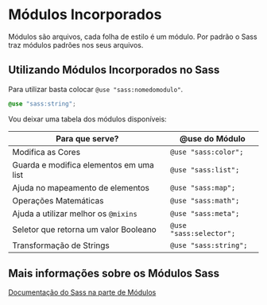 # Módulos Incorporados

Módulos são arquivos, cada folha de estilo é um módulo. Por padrão o Sass traz módulos padrões nos seus arquivos.

## Utilizando Módulos Incorporados no Sass

Para utilizar basta colocar `@use "sass:nomedomodulo"`.

```scss
@use "sass:string";
```

Vou deixar uma tabela dos módulos disponíveis:

| Para que serve? | @use do Módulo |
| --------------- | -------------- |
| Modifica as Cores | `@use "sass:color";` |
| Guarda e modifica elementos em uma list | `@use "sass:list";` |
| Ajuda no mapeamento de elementos | `@use "sass:map";` |
| Operações Matemáticas | `@use "sass:math";` |
| Ajuda a utilizar melhor os `@mixins` | `@use "sass:meta";` |
| Seletor que retorna um valor Booleano | `@use "sass:selector";` |
| Transformação de Strings | `@use "sass:string";` |

## Mais informações sobre os Módulos Sass

[Documentação do Sass na parte de Módulos](https://sass-lang.com/documentation/modules/)